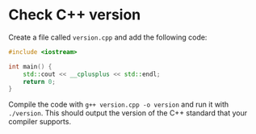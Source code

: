 # Check C++ version
Create a file called `version.cpp` and add the following code:

```cpp showLineNumbers
#include <iostream>

int main() {
    std::cout << __cplusplus << std::endl;
    return 0;
}
```

Compile the code with `g++ version.cpp -o version` and run it with `./version`. This should output the version of the C++ standard that your compiler supports.